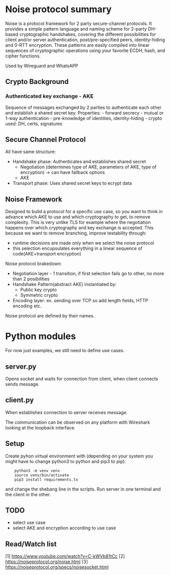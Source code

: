 # Noise protocol summary

Noise is a protocol framework for 2 party secure-channel protocols. It provides a simple pattern
language and naming scheme for 2-party DH-based cryptographic handshakes, covering the different
possibilities for client and/or server authentication, post/pre-specified peers, identity-hiding
and 0-RTT encryption. These patterns are easily compiled into linear sequences of cryptographic
operations using your favorite ECDH, hash, and cipher functions.

Used by Wireguard and WhatsAPP
## Crypto Background

### Authenticated key exchange - AKE

Sequence of messages exchanged by 2 parties to authenticate each other and establish a shared
secret key.
Properties:
    - forward secrecy
    - mutual or 1-way authentication
    - pre-knowledge of identities, identity-hiding
    - crypto used: DH, certs, signatures

## Secure Channel Protocol

All have same structure:
- Handshake phase: Authenticates and establishes shared secret
    - Negotiation (determines type of AKE, parameters of AKE, type of encryption) -> can have fallback options
    - AKE
- Transport phase: Uses shared secret keys to ecrypt data

## Noise Framework

Designed to build a protocol for a specific use case, so you want to think in advance which AKE
to use and which cryptography to get, to remove complexity. This is very unlike TLS  for example
where the negotiation happens over which cryptography and key exchange is accepted. This because
we want to remove branching, improve testability through:
- runtime decisions are made only when we select the noise protocol
- this selection encupsulates everything in a linear sequence of code(AKE+transport encryption)

Noise protocol brakedown:
- Negotiation layer - 1 transition, if first selection fails go to other, no more than 2 posibilities
- Handshake Pattern(abstract AKE) instantiated by:
    - Public key crypto
    - Symmetric crypto
- Encoding layer: ex. sending over TCP so add length fields, HTTP encoding etc.

Noise protocol are defined by their names. 


# Python modules

For now just examples, we still need to define use cases.

## server.py

Opens socket and waits for connection from client, when client connects sends message.

## client.py

When establishes connection to server receives message. 


The communication can be observed on any platform with Wireshark looking at the loopback interface.

## Setup

Create pyhon virtual environment with (depending on your system you might have to change python3 to python and pip3 to pip):
```
    python3 -m venv venv
    source venv/bin/activate
    pip3 install requirements.tx
```

and change the shebang line in the scripts.
Run server in one terminal and the client in the other.

## TODO

- select use case
- select AKE and encryption according to use case

## Read/Watch list

[1] https://www.youtube.com/watch?v=C-kWVb81tCc
[2] https://noiseprotocol.org/noise.html
[3] https://noiseprotocol.org/specs/noisesocket.html

